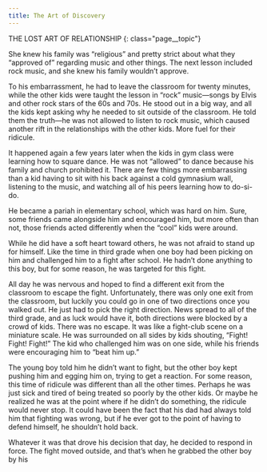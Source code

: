 ```yaml
---
title: The Art of Discovery
---
```


THE LOST ART OF RELATIONSHIP
{: class="page__topic"}

She knew his family was “religious” and pretty strict about what they “approved
of” regarding music and other things. The next lesson included rock music, and
she knew his family wouldn’t approve.

To his embarrassment, he had to leave the classroom for twenty minutes,
while the other kids were taught the lesson in “rock” music—songs by Elvis and
other rock stars of the 60s and 70s. He stood out in a big way, and all the kids
kept asking why he needed to sit outside of the classroom. He told them the
truth—he was not allowed to listen to rock music, which caused another rift in
the relationships with the other kids. More fuel for their ridicule.

It happened again a few years later when the kids in gym class were learning
how to square dance. He was not “allowed” to dance because his family and
church prohibited it. There are few things more embarrassing than a kid having
to sit with his back against a cold gymnasium wall, listening to the music, and
watching all of his peers learning how to do-si-do.

He became a pariah in elementary school, which was hard on him. Sure,
some friends came alongside him and encouraged him, but more often than not,
those friends acted differently when the “cool” kids were around.

While he did have a soft heart toward others, he was not afraid to stand up
for himself. Like the time in third grade when one boy had been picking on him
and challenged him to a fight after school. He hadn’t done anything to this boy,
but for some reason, he was targeted for this fight.

All day he was nervous and hoped to find a different exit from the classroom
to escape the fight. Unfortunately, there was only one exit from the classroom,
but luckily you could go in one of two directions once you walked out. He just
had to pick the right direction. News spread to all of the third grade, and as luck
would have it, both directions were blocked by a crowd of kids. There was no
escape. It was like a fight-club scene on a miniature scale. He was surrounded
on all sides by kids shouting, “Fight! Fight! Fight!” The kid who challenged him
was on one side, while his friends were encouraging him to “beat him up.”

The young boy told him he didn’t want to fight, but the other boy kept
pushing him and egging him on, trying to get a reaction. For some reason, this
time of ridicule was different than all the other times. Perhaps he was just sick and
tired of being treated so poorly by the other kids. Or maybe he realized he was at
the point where if he didn’t do something, the ridicule would never stop. It could
have been the fact that his dad had always told him that fighting was wrong, but
if he ever got to the point of having to defend himself, he shouldn’t hold back.

Whatever it was that drove his decision that day, he decided to respond in
force. The fight moved outside, and that’s when he grabbed the other boy by his